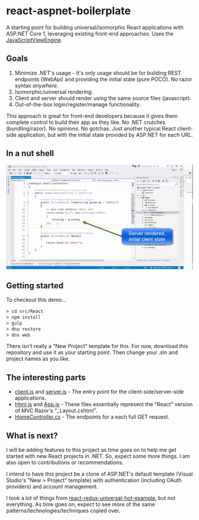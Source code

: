 # react-aspnet-boilerplate
A starting point for building universal/isomorphic React applications with ASP.NET Core 1, leveraging existing front-end approaches. Uses the [JavaScriptViewEngine](https://github.com/pauldotknopf/javascriptviewengine).

## Goals

1. Minimize .NET's usage - It's only usage should be for building REST endpoints (WebApi) and providing the initial state (pure POCO). No razor syntax *anywhere*.
2. Isomorphic/universal rendering.
3. Client and server should render using the same source files (javascript).
4. Out-of-the-box login/register/manage functionality.

This approach is great for front-end developers because it gives them complete control to build their app as they like. No .NET crutches (bundling/razor). No opinions. No gotchas. Just another typical React client-side application, but with the initial state provided by ASP.NET for each URL.

## In a nut shell

![Nutshell](/resources/nutshell.gif)

## Getting started

To checkout this demo...

```
> cd src/React
> npm install
> gulp
> dnu restore
> dnx web
```

There isn't really a "New Project" template for this. For now, download this repository and use it as your starting point. Then change your .sln and project names as you like.

## The interesting parts

- [client.js](https://github.com/pauldotknopf/react-dot-net/blob/master/src/React/Scripts/client.js) and [server.js](https://github.com/pauldotknopf/react-dot-net/blob/master/src/React/Scripts/server.js) - The entry point for the client-side/server-side applications.
- [Html.js](https://github.com/pauldotknopf/react-dot-net/blob/master/src/React/Scripts/helpers/Html.js) and [App.js](https://github.com/pauldotknopf/react-dot-net/blob/master/src/React/Scripts/containers/App/App.js) - These files essentially represent the "React" version of MVC Razor's "_Layout.cshtml".
- [HomeController.cs](https://github.com/pauldotknopf/react-dot-net/blob/master/src/React/Controllers/HomeController.cs) - The endpoints for a each full GET request.

## What is next?

I will be adding features to this project as time goes on to help me get started with new React projects in .NET. So, expect some more things. I am also open to contributions or recommendations.

I intend to have this project be a clone of ASP.NET's default template (Visual Studio's "New > Project" template) with authentication (including OAuth providers) and account management.

I took a lot of things from [react-redux-universal-hot-example](https://github.com/erikras/react-redux-universal-hot-example), but not everything. As time goes on, expect to see more of the same patterns/technologies/techniques copied over.
